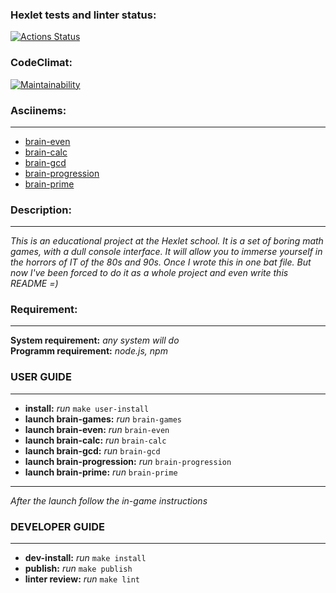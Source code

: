 ### Hexlet tests and linter status:
[![Actions Status](https://github.com/DenisSalnikoff/frontend-project-44/workflows/hexlet-check/badge.svg)](https://github.com/DenisSalnikoff/frontend-project-44/actions)
### CodeClimat:
[![Maintainability](https://api.codeclimate.com/v1/badges/d8a56c1289bab455b5c3/maintainability)](https://codeclimate.com/github/DenisSalnikoff/frontend-project-44/maintainability)
### Asciinems:
---
* [brain-even](https://asciinema.org/a/bdNwU531D9wLubOFtpH0ARL7z)
* [brain-calc](https://asciinema.org/a/xLyq6g1gwW8MHYxrdramXmgPV)
* [brain-gcd](https://asciinema.org/a/GnuEsdBYOh6yrWm7tAsdDP9Ia)
* [brain-progression](https://asciinema.org/a/8qv480NXtSSqePMwCjyfIMr2d)
* [brain-prime](https://asciinema.org/a/g2jdO5VegHl6j9OIxozHtzt2w)
### Description:
---
*This is an educational project at the Hexlet school. It is a set of boring math games, 
with a dull console interface. It will allow you to immerse yourself in the horrors of 
IT of the 80s and 90s. Once I wrote this in one bat file. But now I've been forced to 
do it as a whole project and even write this README =)*

### Requirement:
---

**System requirement:** *any system will do*  
**Programm requirement:** *node.js, npm*

### USER GUIDE
---

- **install:** *run* `make user-install`
- **launch brain-games:** *run* `brain-games`
- **launch brain-even:** *run* `brain-even`
- **launch brain-calc:** *run* `brain-calc`
- **launch brain-gcd:** *run* `brain-gcd`
- **launch brain-progression:** *run* `brain-progression`
- **launch brain-prime:** *run* `brain-prime`
---
*After the launch follow the in-game instructions*

### DEVELOPER GUIDE
---

- **dev-install:** *run* `make install`
- **publish:** *run* `make publish`
- **linter review:** *run* `make lint`
